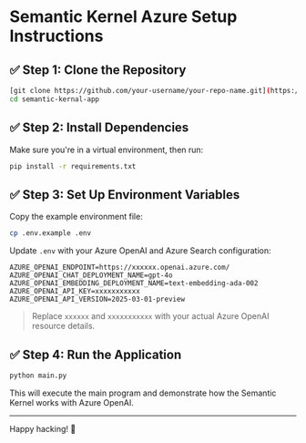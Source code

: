 # Semantic Kernel Azure Setup Instructions

## ✅ Step 1: Clone the Repository

```bash
[git clone https://github.com/your-username/your-repo-name.git](https://github.com/lokesh-keyan/semantic-kernal-app.git)
cd semantic-kernal-app
```

## ✅ Step 2: Install Dependencies

Make sure you're in a virtual environment, then run:

```bash
pip install -r requirements.txt
```

## ✅ Step 3: Set Up Environment Variables

Copy the example environment file:

```bash
cp .env.example .env
```

Update `.env` with your Azure OpenAI and Azure Search configuration:

```
AZURE_OPENAI_ENDPOINT=https://xxxxxx.openai.azure.com/
AZURE_OPENAI_CHAT_DEPLOYMENT_NAME=gpt-4o
AZURE_OPENAI_EMBEDDING_DEPLOYMENT_NAME=text-embedding-ada-002
AZURE_OPENAI_API_KEY=xxxxxxxxxxx
AZURE_OPENAI_API_VERSION=2025-03-01-preview
```

> Replace `xxxxxx` and `xxxxxxxxxxx` with your actual Azure OpenAI resource details.

## ✅ Step 4: Run the Application

```bash
python main.py
```

This will execute the main program and demonstrate how the Semantic Kernel works with Azure OpenAI.

---

Happy hacking! 🚀
